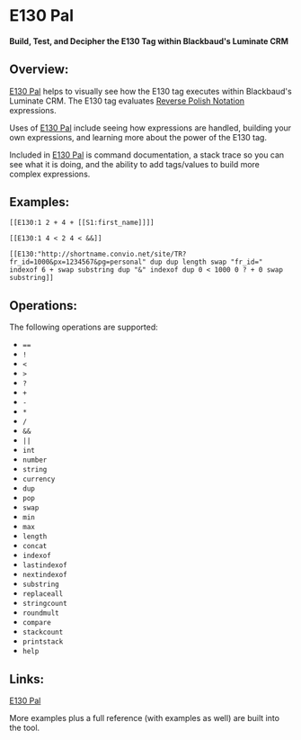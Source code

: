 # E130 Pal
#### Build, Test, and Decipher the E130 Tag within Blackbaud's Luminate CRM

## Overview:

[E130 Pal](http://eduar.de/tools/e130/) helps to visually see how the E130 tag executes within Blackbaud's Luminate CRM.  The E130 tag evaluates [Reverse Polish Notation](http://en.wikipedia.org/wiki/Reverse_Polish_notation) expressions.

Uses of [E130 Pal](http://eduar.de/tools/e130/) include seeing how expressions are handled, building your own expressions, and learning more about the power of the E130 tag.

Included in [E130 Pal](http://eduar.de/tools/e130/) is command documentation, a stack trace so you can see what it is doing, and the ability to add tags/values to build more complex expressions.

## Examples:

```
[[E130:1 2 + 4 + [[S1:first_name]]]]
```

```
[[E130:1 4 < 2 4 < &&]]
```

```
[[E130:"http://shortname.convio.net/site/TR?fr_id=1000&px=1234567&pg=personal" dup dup length swap "fr_id=" indexof 6 + swap substring dup "&" indexof dup 0 < 1000 0 ? + 0 swap substring]]
```

## Operations:

The following operations are supported:

* `==`
* `!`
* `<`
* `>`
* `?`
* `+`
* `-`
* `*`
* `/`
* `&&`
* `||`
* `int`
* `number`
* `string`
* `currency`
* `dup`
* `pop`
* `swap`
* `min`
* `max`
* `length`
* `concat`
* `indexof`
* `lastindexof`
* `nextindexof`
* `substring`
* `replaceall`
* `stringcount`
* `roundmult`
* `compare`
* `stackcount`
* `printstack`
* `help`

## Links:

[E130 Pal](http://eduar.de/tools/e130/)

More examples plus a full reference (with examples as well) are built into the tool.